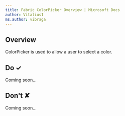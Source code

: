 ```yaml
---
title: Fabric ColorPicker Overview | Microsoft Docs
author: Vitalius1
ms.author: vibraga
---
```


## Overview
ColorPicker is used to allow a user to select a color.


## Do &#10003;
Coming soon...

## Don't &#10008;
Coming soon...